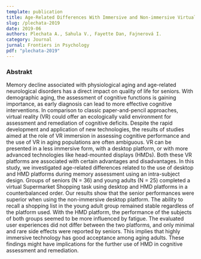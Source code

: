 ```yaml
---
template: publication
title: Age-Related Differences With Immersive and Non-immersive Virtual Reality in Memory Assessment
slug: /plechata-2019
date: 2019-06
authors: Plechata A., Sahula V., Fayette Dan, Fajnerová I.
category: Journal
jurnal: Frontiers in Psychology
pdf: "plechata-2019"
---
```


### Abstrakt

Memory decline associated with physiological aging and age-related neurological disorders has a direct impact on quality of life for seniors. With demographic aging, the assessment of cognitive functions is gaining importance, as early diagnosis can lead to more effective cognitive interventions. In comparison to classic paper-and-pencil approaches, virtual reality (VR) could offer an ecologically valid environment for assessment and remediation of cognitive deficits. Despite the rapid development and application of new technologies, the results of studies aimed at the role of VR immersion in assessing cognitive performance and the use of VR in aging populations are often ambiguous. VR can be presented in a less immersive form, with a desktop platform, or with more advanced technologies like head-mounted displays (HMDs). Both these VR platforms are associated with certain advantages and disadvantages. In this study, we investigated age-related differences related to the use of desktop and HMD platforms during memory assessment using an intra-subject design. Groups of seniors (N = 36) and young adults (N = 25) completed a virtual Supermarket Shopping task using desktop and HMD platforms in a counterbalanced order. Our results show that the senior performances were superior when using the non-immersive desktop platform. The ability to recall a shopping list in the young adult group remained stable regardless of the platform used. With the HMD platform, the performance of the subjects of both groups seemed to be more influenced by fatigue. The evaluated user experiences did not differ between the two platforms, and only minimal and rare side effects were reported by seniors. This implies that highly immersive technology has good acceptance among aging adults. These findings might have implications for the further use of HMD in cognitive assessment and remediation.
